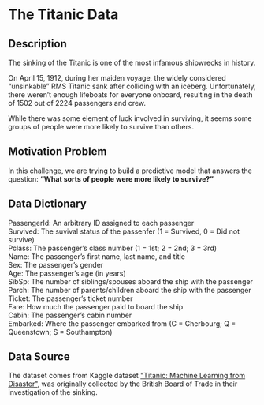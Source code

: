 # The Titanic Data

## Description 

The sinking of the Titanic is one of the most infamous shipwrecks in history.

On April 15, 1912, during her maiden voyage, the widely considered “unsinkable” RMS Titanic sank after colliding with an iceberg. Unfortunately, there weren’t enough lifeboats for everyone onboard, resulting in the death of 1502 out of 2224 passengers and crew.

While there was some element of luck involved in surviving, it seems some groups of people were more likely to survive than others.

## Motivation Problem

In this challenge, we are trying to build a predictive model that answers the question: **“What sorts of people were more likely to survive?”**

## Data Dictionary

PassengerId:	An arbitrary ID assigned to each passenger    
Survived:	The suvival status of the passenfer (1 = Survived, 0 = Did not survive)    
Pclass:	The passenger’s class number (1 = 1st; 2 = 2nd; 3 = 3rd)    
Name:	The passenger’s first name, last name, and title  
Sex:	The passenger’s gender  
Age:	The passenger’s age (in years)  
SibSp:	The number of siblings/spouses aboard the ship with the passenger  
Parch:	The number of parents/children aboard the ship with the passenger  
Ticket:	The passenger’s ticket number  
Fare:	How much the passenger paid to board the ship  
Cabin:	The passenger’s cabin number  
Embarked:	Where the passenger embarked from (C = Cherbourg; Q = Queenstown; S = Southampton)    

## Data Source

The dataset comes from Kaggle dataset ["Titanic: Machine Learning from Disaster"](https://www.kaggle.com/c/titanic/data), was originally collected by the British Board of Trade in their investigation of the sinking. 
